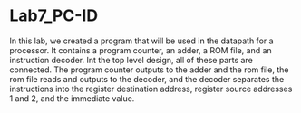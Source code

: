 # Lab7_PC-ID

In this lab, we created a program that will be used in the datapath for a processor. It contains a program counter, an adder, a ROM file, and an instruction decoder. Int the top level design, all of these parts are connected. The program counter outputs to the adder and the rom file, the rom file reads and outputs to the decoder, and the decoder separates the instructions into the register destination address, register source addresses 1 and 2, and the immediate value.

